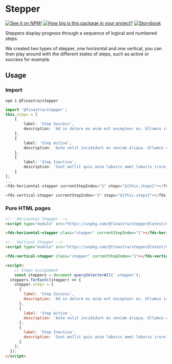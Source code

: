 # Stepper

[![See it on NPM!](https://img.shields.io/npm/v/@finastra/stepper?style=for-the-badge)](https://www.npmjs.com/package/@finastra/stepper)
[![How big is this package in your project?](https://img.shields.io/bundlephobia/minzip/@finastra/stepper?style=for-the-badge)](https://bundlephobia.com/result?p=@finastra/stepper')
[![Storybook](https://shields.io/badge/-Play%20with%20this%20web%20component-2a0481?logo=storybook&style=for-the-badge)](https://finastra.github.io/finastra-design-system/?path=/story/components-stepper--default)


Steppers display progress through a sequence of logical and numbered steps.

We created two types of stepper, one horizontal and one vertical, you can then play around with the different states of steps, such as active or success for example.

## Usage

### Import

```
npm i @finastra/stepper
```

```ts
import '@finastra/stepper';
this.steps = [
    {
        label: 'Step Success',
        description: 'Ad in dolore eu anim est excepteur ex. Ullamco irure voluptate laboris cupidatat non excepteur minim nulla dolor. '
    },
    {
        label: 'Step Active',
        description: 'Aute velit incididunt ex veniam aliqua. Ullamco ullamco reprehenderit laborum aliquip dolor. Do elit sint ullamco .'
    },
    {
        label: 'Step Inactive',
        description: 'Sunt mollit quis anim laboris amet laboris irure magna. Fugiat ullamco ea qui consequat laborum. '
    }
];
...
<fds-horizontal-stepper currentStepIndex="1" steps="${this.steps}"></fds-horizontal-stepper>

<fds-vertical-stepper currentStepIndex="1" steps="${this.steps}"></fds-vertical-stepper>
```

### Pure HTML pages

```html
<!-- Horizontal Stepper -->
<script type="module" src="https://unpkg.com/@finastra/stepper@latest/dist/src/horizontal-stepper.js?module"></script>

<fds-horizontal-stepper class="stepper" currentStepIndex="1"></fds-horizontal-stepper>

<!-- Vertical Stepper -->
<script type="module" src="https://unpkg.com/@finastra/stepper@latest/dist/src/vertical-stepper.js?module"></script>

<fds-vertical-stepper class="stepper" currentStepIndex="1"></fds-vertical-stepper>

<script>
    // Steps assignment
    const steppers = document.querySelectorAll('.stepper');
  steppers.forEach((stepper) => {
    stepper.steps = [
      {
        label: 'Step Success',
        description: 'Ad in dolore eu anim est excepteur ex. Ullamco irure voluptate laboris cupidatat non excepteur minim nulla dolor. '
      },
      {
        label: 'Step Active',
        description: 'Aute velit incididunt ex veniam aliqua. Ullamco ullamco reprehenderit laborum aliquip dolor. Do elit sint ullamco .'
      },
      {
        label: 'Step Inactive',
        description: 'Sunt mollit quis anim laboris amet laboris irure magna. Fugiat ullamco ea qui consequat laborum. '
      }
    ];
  });
</script>
```
